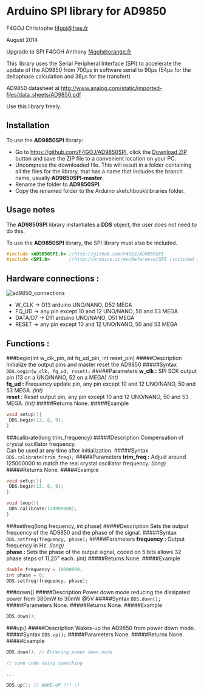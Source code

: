 # Arduino SPI library for AD9850 #
F4GOJ Christophe f4goj@free.fr

August 2014

Upgrade to SPI F4GOH Anthony f4goh@orange.fr

This library uses the Serial Peripheral Interface (SPI) to accelerate the update of the AD9850 from 700µs in software serial to 90µs (54µs for the deltaphase calculation and 36µs for the transfert)

AD9850 datasheet at http://www.analog.com/static/imported-files/data_sheets/AD9850.pdf

Use this library freely.

## Installation ##
To use the **AD9850SPI** library:  
- Go to https://github.com/F4GOJ/AD9850SPI, click the [Download ZIP](https://github.com/F4GOJ/AD9850SPI/archive/master.zip) button and save the ZIP file to a convenient location on your PC.
- Uncompress the downloaded file.  This will result in a folder containing all the files for the library, that has a name that includes the branch name, usually **AD9850SPI-master**.
- Rename the folder to  **AD9850SPI**.
- Copy the renamed folder to the Arduino sketchbook\libraries folder.


## Usage notes ##

The **AD9850SPI** library instantiates a **DDS** object, the user does not need to do this.

To use the **AD9850SPI** library, the SPI library must also be included.

```c++
#include <AD9850SPI.h> //http://github.com/F4GOJ/AD9850SPI
#include <SPI.h>       //http://arduino.cc/en/Reference/SPI (included with Arduino IDE)
```
## Hardware connections : ##

![ad9850_connections](https://raw.githubusercontent.com/F4GOJ/images/master/AD9850_connections.png)

- W_CLK -> D13 arduino UNO/NANO, D52 MEGA
- FQ_UD -> any pin except 10 and 12 UNO/NANO, 50 and 53 MEGA
- DATA/D7 -> D11 arduino UNO/NANO, D51 MEGA
- RESET -> any pin except 10 and 12 UNO/NANO, 50 and 53 MEGA

## Functions : ##

###begin(int w_clk_pin, int fq_ud_pin, int reset_pin)
#####Description
Initialize the output pins and master reset the AD9850
#####Syntax
`DDS.begin(w_clk, fq_ud, reset);`
#####Parameters
**w_clk :** SPI SCK output pin (13 on a UNO/NANO, 52 on a MEGA) *(int)*<br>
**fq_ud :** Frequency update pin, any pin except 10 and 12 UNO/NANO, 50 and 53 MEGA. *(int)*<br>
**reset :** Reset output pin, any pin except 10 and 12 UNO/NANO, 50 and 53 MEGA. *(int)*
#####Returns
None.
#####Example
```c++
void setup(){
 DDS.begin(13, 8, 9);
}
```
###calibrate(long trim_frequency)
#####Description
Compensation of crystal oscillator frequency.<br>
Can be used at any time after initialization.
#####Syntax
`DDS.calibrate(trim_freq);`
#####Parameters
**trim_freq :** Adjust around 125000000 to match the real crystal oscillator frequency. *(long)*
#####Returns
None.
#####Example
```c++
void setup(){
 DDS.begin(13, 8, 9);
}

void loop(){
 DDS.calibrate(124999000);
}
```
###setfreq(long frequency, int phase)
#####Description
Sets the output frequency of the AD9850 and the phase of the signal.
#####Syntax
`DDS.setfreq(frequency, phase);`
#####Parameters
**frequency :** Output frequency in Hz. *(long)*<br>
**phase :** Sets the phase of the output signal, coded on 5 bits allows 32 phase steps of 11,25° each. *(int)*
#####Returns
None.
#####Example
```c++
double frequency = 10000000;
int phase = 0;
DDS.setfreq(frequency, phase);
```
###down()
#####Description
Power down mode reducing the dissipated power from 380mW to 30mW @5V
#####Syntax
`DDS.down();`
#####Parameters
None.
#####Returns
None.
#####Example
```c++
DDS.down();
```
###up()
#####Description
Wakes-up the AD9850 from power down mode.
#####Syntax
`DDS.up();`
#####Parameters
None.
#####Returns
None.
#####Example
```c++
DDS.down(); // Entering power down mode

// some code doing something

...

DDS.up(); // WAKE-UP !!! :)
```


